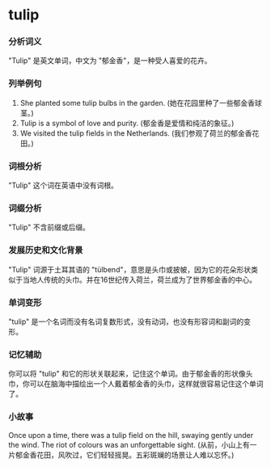 # tulip

### 分析词义

  

"Tulip" 是英文单词，中文为 "郁金香"，是一种受人喜爱的花卉。

  

### 列举例句

  

1.  She planted some tulip bulbs in the garden. (她在花园里种了一些郁金香球茎。)
2.  Tulip is a symbol of love and purity. (郁金香是爱情和纯洁的象征。)
3.  We visited the tulip fields in the Netherlands. (我们参观了荷兰的郁金香花田。)

  

### 词根分析

  

"Tulip" 这个词在英语中没有词根。

  

### 词缀分析

  

"Tulip" 不含前缀或后缀。

  

### 发展历史和文化背景

  

"Tulip" 词源于土耳其语的 "tülbend"，意思是头巾或披帔，因为它的花朵形状类似于当地人传统的头巾。并在16世纪传入荷兰，荷兰成为了世界郁金香的中心。

  

### 单词变形

  

"tulip" 是一个名词而没有名词复数形式，没有动词，也没有形容词和副词的变形。

  

### 记忆辅助

  

你可以将 "tulip" 和它的形状关联起来，记住这个单词。由于郁金香的形状像头巾，你可以在脑海中描绘出一个人戴着郁金香的头巾，这样就很容易记住这个单词了。

  

### 小故事

  

Once upon a time, there was a tulip field on the hill, swaying gently under the wind. The riot of colours was an unforgettable sight. (从前，小山上有一片郁金香花田，风吹过，它们轻轻摇晃。五彩斑斓的场景让人难以忘怀。)
